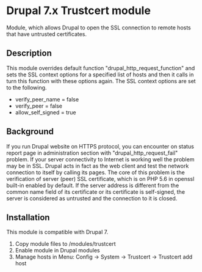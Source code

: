 # Drupal 7.x Trustcert module
Module, which allows Drupal to open the SSL connection to remote hosts that have untrusted certificates.
## Description
This module overrides default function "drupal_http_request_function" and sets the SSL context options for a specified list of hosts and then it calls in turn this function with these options again. The SSL context options are set to the following.
* verify_peer_name = false
* verify_peer = false
* allow_self_signed = true
## Background
If you run Drupal website on HTTPS protocol, you can encounter on status report page in administration section with "drupal_http_request_fail" problem. If your server connectivity to Internet is working well the problem may be in SSL. 
Drupal acts in fact as the web client and test the network connection to itself by calling its pages. The core of this problem is the verification of server (peer) SSL certificate, which is on PHP 5.6 in openssl built-in enabled by default. If the server address is different from the common name field of its certificate or its certificate is self-signed, the server is considered as untrusted and the connection to it is closed.
## Installation
This module is compatible with Drupal 7.
1. Copy module files to <drupal installation>/modules/trustcert
1. Enable module in Drupal modules
1. Manage hosts in Menu: Config -> System -> Trustcert -> Trustcert add host
